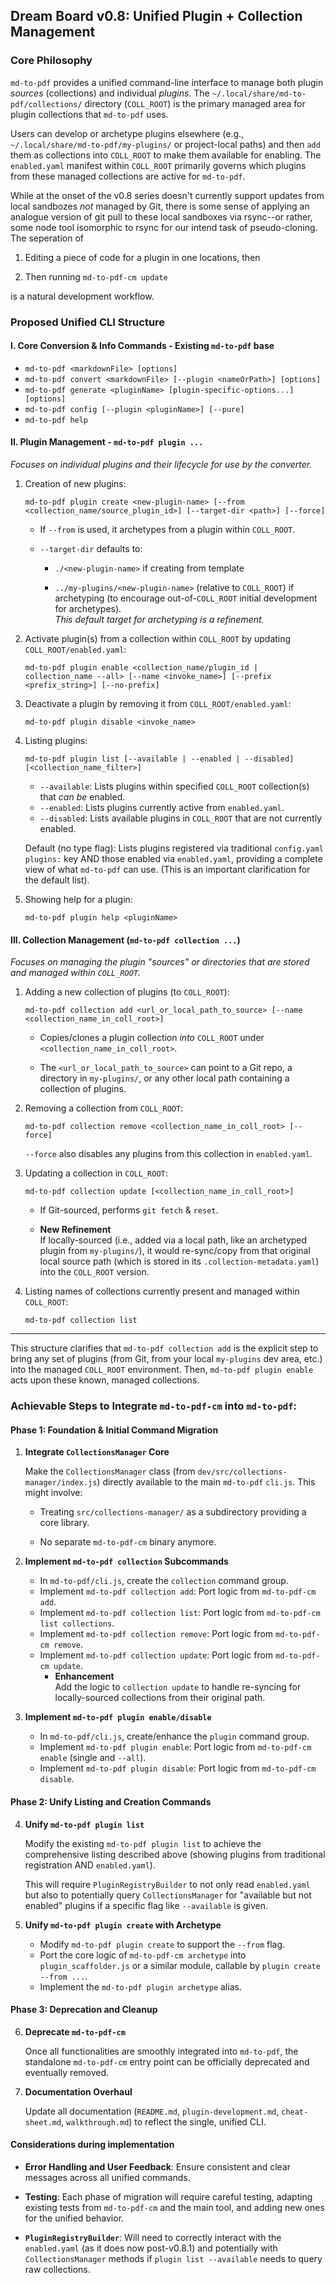 ## Dream Board v0.8: Unified Plugin + Collection Management

### Core Philosophy

`md-to-pdf` provides a unified command-line interface to manage both plugin *sources* (collections) and individual *plugins*. The `~/.local/share/md-to-pdf/collections/` directory (`COLL_ROOT`) is the primary managed area for plugin collections that `md-to-pdf` uses. 

Users can develop or archetype plugins elsewhere (e.g., `~/.local/share/md-to-pdf/my-plugins/` or project-local paths) and then `add` them as collections into `COLL_ROOT` to make them available for enabling. The `enabled.yaml` manifest within `COLL_ROOT` primarily governs which plugins from these managed collections are active for `md-to-pdf`.  

While at the onset of the v0.8 series doesn't currently support updates from local sandbozes *not* managed by Git, there is some sense of applying an analogue version of git pull to these local sandboxes via rsync--or rather, some node tool isomorphic to rsync for our intend task of pseudo-cloning.  The seperation of 

  1. Editing a piece of code for a plugin in one locations, then

  2. Then running `md-to-pdf-cm update`

is a natural development workflow.

### Proposed Unified CLI Structure

#### I. Core Conversion & Info Commands - Existing `md-to-pdf` base

* `md-to-pdf <markdownFile> [options]`
* `md-to-pdf convert <markdownFile> [--plugin <nameOrPath>] [options]`
* `md-to-pdf generate <pluginName> [plugin-specific-options...] [options]`
* `md-to-pdf config [--plugin <pluginName>] [--pure]`
* `md-to-pdf help`

#### II. Plugin Management - `md-to-pdf plugin ...`

*Focuses on individual plugins and their lifecycle for use by the converter.*

1. Creation of new plugins:
   ```
   md-to-pdf plugin create <new-plugin-name> [--from <collection_name/source_plugin_id>] [--target-dir <path>] [--force]
   ```
   
   * If `--from` is used, it archetypes from a plugin within `COLL_ROOT`.
    
   * `--target-dir` defaults to:

     - `./<new-plugin-name>` if creating from template
     
     - `../my-plugins/<new-plugin-name>` (relative to `COLL_ROOT`) if archetyping (to encourage out-of-`COLL_ROOT` initial development for archetypes). \
        *This default target for archetyping is a refinement.*


2. Activate plugin(s) from a collection within `COLL_ROOT` by updating `COLL_ROOT/enabled.yaml`:
   ```
   md-to-pdf plugin enable <collection_name/plugin_id | collection_name --all> [--name <invoke_name>] [--prefix <prefix_string>] [--no-prefix]
   ```

3. Deactivate a plugin by removing it from `COLL_ROOT/enabled.yaml`:
   ```
   md-to-pdf plugin disable <invoke_name>
   ```

4. Listing plugins:
   ```
   md-to-pdf plugin list [--available | --enabled | --disabled] [<collection_name_filter>]
   ```
   
   * `--available`: Lists plugins within specified `COLL_ROOT` collection(s) that *can be* enabled.
   * `--enabled`: Lists plugins currently active from `enabled.yaml`.
   * `--disabled`: Lists available plugins in `COLL_ROOT` that are not currently enabled.
   
   Default (no type flag): Lists plugins registered via traditional `config.yaml` `plugins:` key AND those enabled via `enabled.yaml`, providing a complete view of what `md-to-pdf` can use. (This is an important clarification for the default list).

5. Showing help for a plugin: 
   ```
   md-to-pdf plugin help <pluginName>
   ```

#### III. Collection Management (`md-to-pdf collection ...`)

*Focuses on managing the plugin "sources" or directories that are stored and managed within `COLL_ROOT`.*

1. Adding a new collection of plugins (to `COLL_ROOT`): 
   ```
   md-to-pdf collection add <url_or_local_path_to_source> [--name <collection_name_in_coll_root>]
   ```
   * Copies/clones a plugin collection *into* `COLL_ROOT` under `<collection_name_in_coll_root>`.

   * The `<url_or_local_path_to_source>` can point to a Git repo, a directory in `my-plugins/`, or any other local path containing a collection of plugins.

2. Removing a collection from `COLL_ROOT`:
   ```
   md-to-pdf collection remove <collection_name_in_coll_root> [--force]
   ```
   `--force` also disables any plugins from this collection in `enabled.yaml`.

3. Updating a collection in `COLL_ROOT`: 
   ```
   md-to-pdf collection update [<collection_name_in_coll_root>]
   ```
   * If Git-sourced, performs `git fetch` & `reset`.
   
   * **New Refinement** \
     If locally-sourced 
     (i.e., added via a local path, like an archetyped plugin from `my-plugins/`),
     it would re-sync/copy from that original local source path 
     (which is stored in its `.collection-metadata.yaml`) 
     into the `COLL_ROOT` version.

4. Listing names of collections currently present and managed within `COLL_ROOT`:
   ```
   md-to-pdf collection list
   ```

---

This structure clarifies that `md-to-pdf collection add` is the explicit step to bring any set of plugins (from Git, from your local `my-plugins` dev area, etc.) into the managed `COLL_ROOT` environment. Then, `md-to-pdf plugin enable` acts upon these known, managed collections.

### Achievable Steps to Integrate `md-to-pdf-cm` into `md-to-pdf`:


#### Phase 1: Foundation & Initial Command Migration

1. **Integrate `CollectionsManager` Core** 
   
   Make the `CollectionsManager` class (from `dev/src/collections-manager/index.js`) directly available to the main `md-to-pdf` `cli.js`. This might involve:

   * Treating `src/collections-manager/` as a subdirectory providing a core library.
   
   * No separate `md-to-pdf-cm` binary anymore.

2. **Implement `md-to-pdf collection` Subcommands**
   * In `md-to-pdf/cli.js`, create the `collection` command group.
   * Implement `md-to-pdf collection add`: Port logic from `md-to-pdf-cm add`.
   * Implement `md-to-pdf collection list`: Port logic from `md-to-pdf-cm list collections`.
   * Implement `md-to-pdf collection remove`: Port logic from `md-to-pdf-cm remove`.
   * Implement `md-to-pdf collection update`: Port logic from `md-to-pdf-cm update`.
     * **Enhancement** \
     Add the logic to `collection update` to handle re-syncing for locally-sourced collections from their original path.

3. **Implement `md-to-pdf plugin enable/disable`**
   * In `md-to-pdf/cli.js`, create/enhance the `plugin` command group.
   * Implement `md-to-pdf plugin enable`: Port logic from `md-to-pdf-cm enable` (single and `--all`).
   * Implement `md-to-pdf plugin disable`: Port logic from `md-to-pdf-cm disable`.

#### Phase 2: Unify Listing and Creation Commands

4. **Unify `md-to-pdf plugin list`**
   
   Modify the existing `md-to-pdf plugin list` to achieve the comprehensive listing described above (showing plugins from traditional registration AND `enabled.yaml`).

   This will require `PluginRegistryBuilder` to not only read `enabled.yaml` but also to potentially query `CollectionsManager` for "available but not enabled" plugins if a specific flag like `--available` is given.

5. **Unify `md-to-pdf plugin create` with Archetype**
   * Modify `md-to-pdf plugin create` to support the `--from` flag.
   * Port the core logic of `md-to-pdf-cm archetype` into `plugin_scaffolder.js` or a similar module, callable by `plugin create --from ...`.
   * Implement the `md-to-pdf plugin archetype` alias.

#### Phase 3: Deprecation and Cleanup

6. **Deprecate `md-to-pdf-cm`**
   
   Once all functionalities are smoothly integrated into `md-to-pdf`, the standalone `md-to-pdf-cm` entry point can be officially deprecated and eventually removed.

7. **Documentation Overhaul**
   
   Update all documentation (`README.md`, `plugin-development.md`, `cheat-sheet.md`, `walkthrough.md`) to reflect the single, unified CLI.

#### Considerations during implementation

* **Error Handling and User Feedback**: Ensure consistent and clear messages across all unified commands.

* **Testing**: Each phase of migration will require careful testing, adapting existing tests from `md-to-pdf-cm` and the main tool, and adding new ones for the unified behavior.

* **`PluginRegistryBuilder`**: Will need to correctly interact with the `enabled.yaml` (as it does now post-v0.8.1) and potentially with `CollectionsManager` methods if `plugin list --available` needs to query raw collections.
